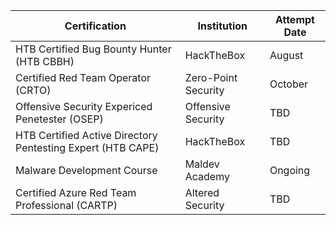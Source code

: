 
| Certification                                               | Institution         | Attempt Date |
| ----------------------------------------------------------- | ------------------- | ------------ |
| HTB Certified Bug Bounty Hunter (HTB CBBH)                  | HackTheBox          | August       |
| Certified Red Team Operator (CRTO)                          | Zero-Point Security | October      |
| Offensive Security Expericed Penetester (OSEP)              | Offensive Security  | TBD          |
| HTB Certified Active Directory Pentesting Expert (HTB CAPE) | HackTheBox          | TBD          |
| Malware Development Course                                  | Maldev Academy      | Ongoing      |
| Certified Azure Red Team Professional (CARTP)               | Altered Security    | TBD          |

